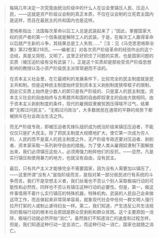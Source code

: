 > 每隔几年决定一次究竟由统治阶级中的什么人在议会里镇压人民、压迫人民，——这就是资产阶级议会制的真正本质，不仅在议会制的立宪君主国内是这样，而且在最民主的共和国内也是这样。

> 恩格斯指出：法国每次革命以后工人总是武装起来了；“因此，掌握国家大权的资产者的第一个信条就是解除工人的武装。于是，在每次工人赢得革命以后就产生新的斗争，其结果总是工人失败……”［注：见《马克思恩格斯全集》第22卷第218页。——编者注］对各次资产阶级革命的经验作出的这个总结，真是又简短，又明了。这里正好抓住了问题的实质，也是国家问题的实质（被压迫阶级有没有武装？）。正是这个实质却是那些受资产阶级思想影响的教授以及小资产阶级民主派常常避而不谈的。

> 在资本主义社会里，在它最顺利的发展条件下，比较完全的民主制度就是民主共和制。但是这种民主制度始终受到资本主义剥削制度狭窄框子的限制，因此它实质上始终是少数人的即只是有产阶级的、只是富人的民主制度。资本主义社会的自由始终与古希腊共和国的自由即奴隶主的自由大致相同。由于资本主义剥削制度的条件，现代的雇佣奴隶被贫困压得喘不过气，结果都“无暇过问民主”，“无暇过问政治”，大多数居民在通常的平静的局势下都被排斥在社会政治生活之外。

> 而无产阶级专政，即被压迫者先锋队组织成为统治阶级来镇压压迫者，不能仅仅只是扩大民主。除了把民主制度大规模地扩大，使它第一次成为穷人的、人民的而不是富人的民主制度之外，无产阶级专政还要对压迫者、剥削者、资本家采取一系列剥夺自由的措施。为了使人类从雇佣奴隶制下面解放出来，我们必须镇压这些人，必须用强力粉碎他们的反抗，——显然，凡是实行镇压和使用暴力的地方，也就没有自由，没有民主。

> 最后，只有共产主义才能够完全不需要国家，因为没有人需要加以镇压了，——这里所谓“没有人”是指阶级而言，是指对某一部分居民进行有系统的斗争而言。我们不是空想主义者，我们丝毫也不否认个别人采取极端行动的可能性和必然性，同样也不否认有镇压这种行动的必要性。但是，第一，做这件事情用不着什么实行镇压的特殊机器，特殊机构，武装的人民自己会来做这项工作，而且做起来非常简单容易，就象现代社会中任何一群文明人强行拉开打架的人或制止虐待妇女一样。第二，我们知道，产生违反公共生活规则的极端行动的根本社会原因是群众受剥削和群众贫困。这个主要原因一消除，极端行动就必然开始“消亡”。虽然我们不知道消亡的速度和过程怎样，但是，我们知道这种行动一定会消亡。而这种行动一消亡，国家也就随之消亡。
